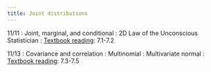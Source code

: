 ```yaml
---
title: Joint distributions
---
```


11/11
: Joint, marginal, and conditional
: 2D Law of the Unconscious Statistician
: [Textbook reading](https://drive.google.com/file/d/1VmkAAGOYCTORq1wxSQqy255qLJjTNvBI/view?usp=sharing): 7.1-7.2

11/13
: Covariance and correlation
: Multinomial
: Multivariate normal
: [Textbook reading](https://drive.google.com/file/d/1VmkAAGOYCTORq1wxSQqy255qLJjTNvBI/view?usp=sharing): 7.3-7.5